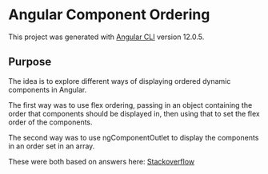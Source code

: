 # Angular Component Ordering

This project was generated with [Angular CLI](https://github.com/angular/angular-cli) version 12.0.5.

## Purpose

The idea is to explore different ways of displaying ordered dynamic components in Angular.

The first way was to use flex ordering, passing in an object containing the order that components should be displayed in, then using that to set the flex order of the components.

The second way was to use ngComponentOutlet to display the components in an order set in an array.

These were both based on answers here: [Stackoverflow](https://stackoverflow.com/questions/45280243/ordering-components-in-angular)
